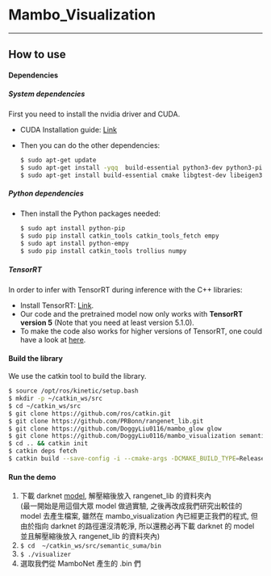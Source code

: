 # Mambo_Visualization

---
## How to use

#### Dependencies

##### System dependencies
First you need to install the nvidia driver and CUDA.

- CUDA Installation guide: [Link](https://docs.nvidia.com/cuda/cuda-installation-guide-linux/index.html)

- Then you can do the other dependencies:

  ```sh
  $ sudo apt-get update 
  $ sudo apt-get install -yqq  build-essential python3-dev python3-pip apt-utils git cmake libboost-all-dev libyaml-cpp-dev libopencv-dev
  $ sudo apt-get install build-essential cmake libgtest-dev libeigen3-dev libboost-all-dev qtbase5-dev libglew-dev libqt5libqgtk2 catkin
  ```
  
##### Python dependencies

- Then install the Python packages needed:

  ```sh
  $ sudo apt install python-pip
  $ sudo pip install catkin_tools catkin_tools_fetch empy
  $ sudo apt install python-empy
  $ sudo pip install catkin_tools trollius numpy
  ```
  
##### TensorRT

In order to infer with TensorRT during inference with the C++ libraries:

- Install TensorRT: [Link](https://developer.nvidia.com/tensorrt).
- Our code and the pretrained model now only works with **TensorRT version 5** (Note that you need at least version 5.1.0).
- To make the code also works for higher versions of TensorRT, one could have a look at [here](https://github.com/PRBonn/rangenet_lib/issues/9).

#### Build the library
We use the catkin tool to build the library.

  ```sh
  $ source /opt/ros/kinetic/setup.bash
  $ mkdir -p ~/catkin_ws/src
  $ cd ~/catkin_ws/src
  $ git clone https://github.com/ros/catkin.git 
  $ git clone https://github.com/PRBonn/rangenet_lib.git
  $ git clone https://github.com/DoggyLiu0116/mambo_glow glow
  $ git clone https://github.com/DoggyLiu0116/mambo_visualization semantic_suma
  $ cd .. && catkin init
  $ catkin deps fetch
  $ catkin build --save-config -i --cmake-args -DCMAKE_BUILD_TYPE=Release -DOPENGL_VERSION=430 -DENABLE_NVIDIA_EXT=YES

  ```
  
#### Run the demo

1. 下載 darknet [model](http://www.ipb.uni-bonn.de/html/projects/semantic_suma/darknet53.tar.gz), 解壓縮後放入 rangenet_lib 的資料夾內  
(最一開始是用這個大眾 model 做過實驗, 之後再改成我們研究出較佳的 model 去產生檔案, 雖然在 mambo_visualization 內已經更正我們的程式, 但由於指向 darknet 的路徑還沒清乾淨, 所以還務必再下載 darknet 的 model 並且解壓縮後放入 rangenet_lib 的資料夾內)  
2. `$ cd  ~/catkin_ws/src/semantic_suma/bin `  
3. `$ ./visualizer `  
4. 選取我們從 MamboNet 產生的 .bin 們  
